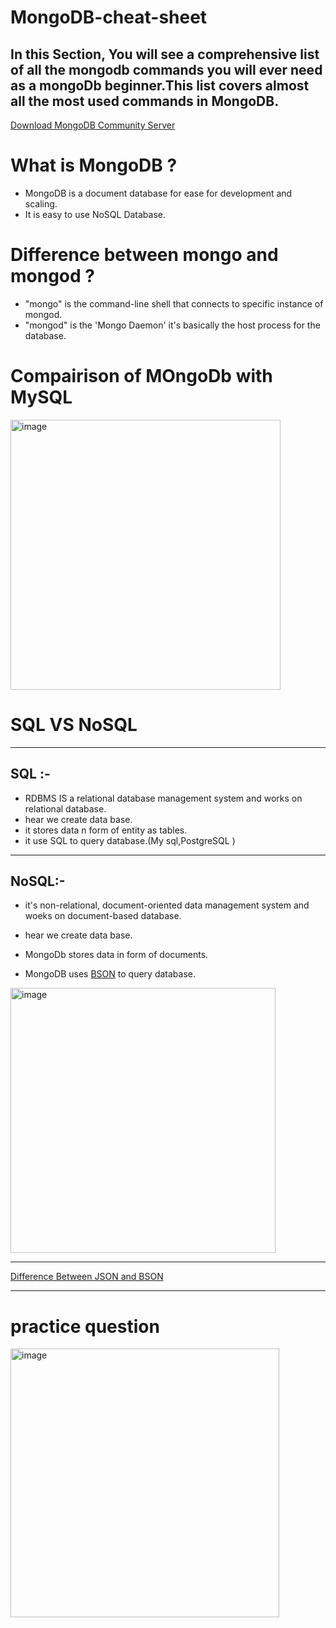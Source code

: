 # MongoDB-cheat-sheet

## In this Section, You will see a comprehensive list of all the mongodb commands you will ever need as a mongoDb beginner.This list covers almost all the most used commands in MongoDB.

 [Download MongoDB Community Server](https://www.mongodb.com/try/download/community)



# What is MongoDB ? 
- MongoDB is a document database for ease for development and scaling.
- It is easy to use NoSQL Database.

# Difference between mongo and mongod ?
- "mongo" is the command-line shell that connects to specific instance of mongod.
- "mongod" is the 'Mongo Daemon' it's basically the host process for the database. 

# Compairison of MOngoDb with MySQL

<img width="432" alt="image" src="https://user-images.githubusercontent.com/78966839/175813896-0afebbf9-004d-47c8-a97d-67757641c770.png">


# SQL   VS NoSQL
*******
## SQL :-
- RDBMS IS a relational database management system and works on relational database.
- hear we create data base.
- it stores data n form of entity as tables.
- it use SQL to query database.(My sql,PostgreSQL )

*******************
## NoSQL:-
- it's non-relational, document-oriented data management system and woeks on document-based database.

- hear we create data base.
- MongoDb stores data in form of documents.
- MongoDB uses [BSON](https://www.mongodb.com/json-and-bson)    to query database.

<img width="424" alt="image" src="https://user-images.githubusercontent.com/78966839/175946142-bc2a3d30-291b-4088-9a21-8f4dacffa570.png">

*****
[Difference Between JSON and BSON](https://www.educba.com/json-vs-bson/)
****

# practice question

<img width="430" alt="image" src="https://user-images.githubusercontent.com/78966839/175988572-b031e160-c89f-4a15-a3de-a17e08628953.png">










